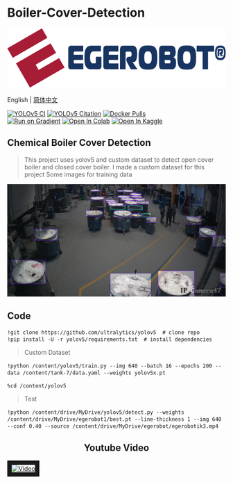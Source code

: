 # Boiler-Cover-Detection
<div align="left">
  <p>
    <a align="left" href="http://egerobot.com.tr" target="_blank">
      <img width="850" src="egerobot_logo_01.png"></a>
  </p>

  English | [简体中文](.github/README_cn.md)
  <br>
  <div>
    <a href="https://github.com/ultralytics/yolov5/actions/workflows/ci-testing.yml"><img src="https://github.com/ultralytics/yolov5/actions/workflows/ci-testing.yml/badge.svg" alt="YOLOv5 CI"></a>
    <a href="https://zenodo.org/badge/latestdoi/264818686"><img src="https://zenodo.org/badge/264818686.svg" alt="YOLOv5 Citation"></a>
    <a href="https://hub.docker.com/r/ultralytics/yolov5"><img src="https://img.shields.io/docker/pulls/ultralytics/yolov5?logo=docker" alt="Docker Pulls"></a>
    <br>
    <a href="https://bit.ly/yolov5-paperspace-notebook"><img src="https://assets.paperspace.io/img/gradient-badge.svg" alt="Run on Gradient"></a>
    <a href="https://colab.research.google.com/github/ultralytics/yolov5/blob/master/tutorial.ipynb"><img src="https://colab.research.google.com/assets/colab-badge.svg" alt="Open In Colab"></a>
    <a href="https://www.kaggle.com/ultralytics/yolov5"><img src="https://kaggle.com/static/images/open-in-kaggle.svg" alt="Open In Kaggle"></a>
  </div>

## <div align="left">Chemical Boiler Cover Detection</div>
>This project uses yolov5 and custom dataset to detect open cover boiler and closed cover boiler. I made a custom dataset for this project
>Some images for training data

![](screen2.jpg)



## <div align="left">Code</div>

```python3
!git clone https://github.com/ultralytics/yolov5  # clone repo
!pip install -U -r yolov5/requirements.txt  # install dependencies
```
>Custom Dataset
```python3
!python /content/yolov5/train.py --img 640 --batch 16 --epochs 200 --data /content/tank-7/data.yaml --weights yolov5x.pt
```
```python3
%cd /content/yolov5
```
>Test
```python3
!python /content/drive/MyDrive/yolov5/detect.py --weights /content/drive/MyDrive/egerobot1/best.pt --line-thickness 1 --img 640 --conf 0.40 --source /content/drive/MyDrive/egerobot/egerobotik3.mp4

```


## <div align="center">Youtube Video</div>
<a href="https://youtu.be/prRYM4eoauQ
" target="_blank"><img src="https://i9.ytimg.com/vi_webp/prRYM4eoauQ/mq1.webp?sqp=CNTzuJwG-oaymwEmCMACELQB8quKqQMa8AEB-AH-CYAC0AWKAgwIABABGEcgWShlMA8=&rs=AOn4CLB2PLBJrkht7ROsvRzZD0NaAmd3tw" 
alt="Video" width="1280" height="720" border="10" /></a>
